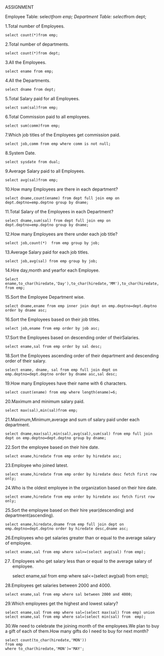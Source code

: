 ASSIGNMENT

Employee Table:
	select*from emp;
Department Table:
	select*from dept;

1.Total number of Employees.

  	select count(*)from emp;

2.Total number of departments.

	select count(*)from dept;

3.All the Employees.

	select ename from emp;

4.All the Departments.

	select dname from dept; 

5.Total Salary paid for all Employees.

	select sum(sal)from emp;

6.Total Commission paid to all employees.

	select sum(comm)from emp;

7.Which job titles of the Employees get commission paid.

	select job,comm from emp where comm is not null;

8.System Date.

	select sysdate from dual;

9.Average Salary paid to all Employees.

	select avg(sal)from emp;

10.How many Employees are there in each department?

	select dname,count(ename) from dept full join emp on dept.deptno=emp.deptno group by dname;

11.Total Salary of the Employees in each Department?

	select dname,sum(sal) from dept full join emp on dept.deptno=emp.deptno group by dname;

12.How many Employees are there under each job title?

	select job,count(*)  from emp group by job;

13.Average Salary paid for each job titles.

	select job,avg(sal) from emp group by job;

14.Hire day,month and yearfor each Employee.

 	Select ename,to_char(hiredate,'Day'),to_char(hiredate,'MM'),to_char(hiredate,'YYYY') from emp;

15.Sort the Employee Department wise.

	select dname,ename from emp inner join dept on emp.deptno=dept.deptno order by dname asc;

16.Sort the Employees based on their job titles.

	select job,ename from emp order by job asc;

17.Sort the Employees based on descending order of theirSalaries.

	select ename,sal from emp order by sal desc;

18.Sort the Employees ascending order of their department and             descending order of their salary.

	select ename, dname, sal from emp full join dept on emp.deptno=dept.deptno order by dname asc,sal desc;

19.How many Employees have their name with 6 characters.

	select count(ename) from emp where length(ename)=6;

20.Maximum and minimum salary paid.

	select max(sal),min(sal)from emp;

21.Maximum,Minimum,average and sum of salary paid under each department.

	select dname,max(sal),min(sal),avg(sal),sum(sal) from emp full join dept on emp.deptno=dept.deptno group by dname;

22.Sort the employee based on their hire date.

	select ename,hiredate from emp order by hiredate asc;

23.Employee who joined latest.

	select ename,hiredate from emp order by hiredate desc fetch first row only;

24.Who is the oldest employee in the organization based on their hire date.

	select ename,hiredate from emp order by hiredate asc fetch first row only;

25.Sort the employee based on their hire year(descending) and department(ascending).

	select ename,hiredate,dname from emp full join dept on emp.deptno=dept.deptno order by hiredate desc,dname asc;

26.Employees who get salaries greater than or equal to the average salary of employee.

	select ename,sal from emp where sal>=(select avg(sal) from emp);

27. Employees who get salary less than or equal to the average salary of employee.

	select ename,sal from emp where sal<=(select avg(sal) from emp);

28.Employees get salaries between 2000 and 4000.

	select ename,sal from emp where sal between 2000 and 4000;

29.Which employees get the highest and lowest salary?

	select ename,sal from emp where sal=(select max(sal) from emp) union select ename,sal from emp where sal=(select min(sal) from 	emp);

30.We need to celebrate the joining month of the employees.We plan to buy a gift of each of them.How many gifts do I need to buy for next month?

	select count(to_char(hiredate,'MON'))
	from emp
	where to_char(hiredate,'MON')='MAY';
